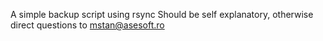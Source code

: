A simple backup script using rsync
Should be self explanatory, otherwise direct questions to mstan@asesoft.ro
